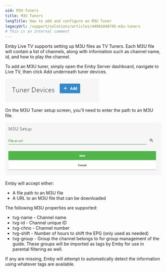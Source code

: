 ```yaml
---
uid: M3U-Tuners
title: M3U Tuners
longTitle: How to add and configure an M3U Tuner
legacyUrl: /support/solutions/articles/44001848795-m3u-tuners
# This is an internal comment
---
```


Emby Live TV supports setting up M3U files as TV Tuners. Each M3U file will contain a list of channels, along with information such as channel name, id, and how to play the channel.

To add an M3U tuner, simply open the Emby Server dashboard, navigate to Live TV, then click Add underneath tuner devices.

![](images/server/livetvtuneradd.png)

On the M3U Tuner setup screen, you'll need to enter the path to an M3U file.

![](images/server/m3utunersetup.png)

Emby will accept either:

* A file path to an M3U file
* A URL to an M3U file that can be downloaded

The following M3U properties are supported:

* tvg-name - Channel name
* tvg-id - Channel unique ID
* tvg-chno - Channel number
* tvg-shift - Number of hours to shift the EPG (only used as needed)
* tvg-group - Group the channel belongs to for group management of the guide.  These groups will be imported as tags by Emby for use in parental filtering as well.

 
If any are missing, Emby will attempt to automatically detect the information using whatever tags are available.
